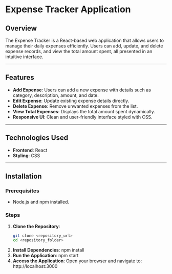 # Expense Tracker Application

## Overview
The Expense Tracker is a React-based web application that allows users to manage their daily expenses efficiently. Users can add, update, and delete expense records, and view the total amount spent, all presented in an intuitive interface.

---

## Features
- **Add Expense**: Users can add a new expense with details such as category, description, amount, and date.
- **Edit Expense**: Update existing expense details directly.
- **Delete Expense**: Remove unwanted expenses from the list.
- **View Total Expenses**: Displays the total amount spent dynamically.
- **Responsive UI**: Clean and user-friendly interface styled with CSS.

---

## Technologies Used
- **Frontend**: React
- **Styling**: CSS

---

## Installation

### Prerequisites
- Node.js and npm installed.

### Steps
1. **Clone the Repository**:
   ```bash
   git clone <repository_url>
   cd <repository_folder>
2. **Install Dependencies**:
   npm install
3. **Run the Application**:
   npm start
4. **Access the Application**: Open your browser and navigate to:
http://localhost:3000

